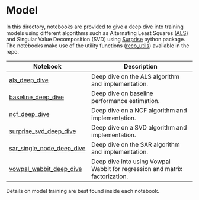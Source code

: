 # Model

In this directory, notebooks are provided to give a deep dive into training models using different algorithms such as 
 Alternating Least Squares ([ALS](https://spark.apache.org/docs/latest/api/python/_modules/pyspark/ml/recommendation.html#ALS)) and Singular Value Decomposition (SVD) using [Surprise](http://surpriselib.com/) python package. The notebooks make use of the utility functions ([reco_utils](../../reco_utils))
 available in the repo.

| Notebook | Description | 
| --- | --- | 
| [als_deep_dive](als_deep_dive.ipynb) | Deep dive on the ALS algorithm and implementation.
| [baseline_deep_dive](baseline_deep_dive.ipynb) | Deep dive on baseline performance estimation.
| [ncf_deep_dive](ncf_deep_dive.ipynb) | Deep dive on a NCF algorithm and implementation.
| [surprise_svd_deep_dive](surprise_svd_deep_dive.ipynb) | Deep dive on a SVD algorithm and implementation.
| [sar_single_node_deep_dive](sar_single_node_deep_dive.ipynb) | Deep dive on the SAR algorithm and implementation.
| [vowpal_wabbit_deep_dive](vowpal_wabbit_deep_dive.ipynb) | Deep dive into using Vowpal Wabbit for regression and matrix factorization.
Details on model training are best found inside each notebook.